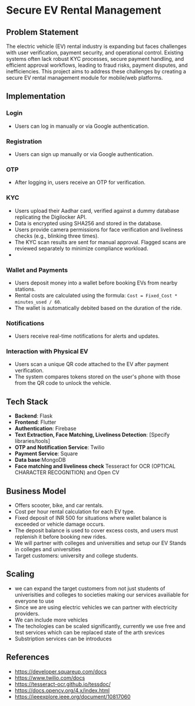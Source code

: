 # Secure EV Rental Management

## Problem Statement
The electric vehicle (EV) rental industry is expanding but faces challenges with user verification, payment security, and operational control. Existing systems often lack robust KYC processes, secure payment handling, and efficient approval workflows, leading to fraud risks, payment disputes, and inefficiencies. This project aims to address these challenges by creating a secure EV rental management module for mobile/web platforms.

## Implementation

### Login
- Users can log in manually or via Google authentication.

### Registration
- Users can sign up manually or via Google authentication.

### OTP
- After logging in, users receive an OTP for verification.

### KYC
- Users upload their Aadhar card, verified against a dummy database replicating the Digilocker API.
- Data is encrypted using SHA256 and stored in the database.
- Users provide camera permissions for face verification and liveliness checks (e.g., blinking three times).
- The KYC scan results are sent for manual approval. Flagged scans are reviewed separately to minimize compliance workload.
- 
### Wallet and Payments
- Users deposit money into a wallet before booking EVs from nearby stations.
- Rental costs are calculated using the formula: `Cost = Fixed_Cost * minutes_used / 60`.
- The wallet is automatically debited based on the duration of the ride.

### Notifications
- Users receive real-time notifications for alerts and updates.

### Interaction with Physical EV
- Users scan a unique QR code attached to the EV after payment verification.
- The system compares tokens stored on the user's phone with those from the QR code to unlock the vehicle.

## Tech Stack

- **Backend**: Flask
- **Frontend**: Flutter
- **Authentication**: Firebase
- **Text Extraction, Face Matching, Liveliness Detection**: [Specify libraries/tools]
- **OTP and Notification Service**: Twilio
- **Payment Service**: Square
- **Data base**:MongoDB
- **Face matching and liveliness check** Tesseract for OCR (OPTICAL CHARACTER RECOGNITION) and Open CV

## Business Model
- Offers scooter, bike, and car rentals.
- Cost per hour rental calculation for each EV type.
- Fixed deposit of INR 500 for situations where wallet balance is exceeded or vehicle damage occurs.
- The deposit balance is used to cover excess costs, and users must replenish it before booking new rides.
- We will partner with colleges and universities and setup our EV Stands in colleges and universities
- Target customers: university and college students.

## Scaling
- we can expand the target customers from not just students of univerisities and colleges to societies making our services availiable for everyone to use 
- Since we are using electric vehicles we can partner with electricity providers.
- We can include more vehicles 
- The techologies can be scaled significantly, currently we use free and test services which can be replaced state of the arth srevices 
- Substription services can be introduces 

## References
- https://developer.squareup.com/docs
- https://www.twilio.com/docs
- https://tesseract-ocr.github.io/tessdoc/
- https://docs.opencv.org/4.x/index.html
- https://ieeexplore.ieee.org/document/10817060
